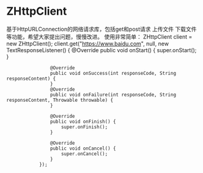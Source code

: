 # ZHttpClient
基于HttpURLConnection的网络请求库，包括get和post请求 上传文件 下载文件 等功能，希望大家提出问题，慢慢改进。
使用非常简单：
ZHttpClient client = new ZHttpClient();
client.get("https://www.baidu.com", null, new TextResponseListener() {
					@Override
					public void onStart() {
						super.onStart();
					}

					@Override
					public void onSuccess(int responseCode, String responseContent) {
					}
					@Override
					public void onFailure(int responseCode, String responseContent, Throwable throwable) {
					}

					@Override
					public void onFinish() {
						super.onFinish();
					}

					@Override
					public void onCancel() {
						super.onCancel();
					}
				});
